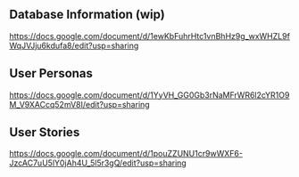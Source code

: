 ##  Database Information (wip)

https://docs.google.com/document/d/1ewKbFuhrHtc1vnBhHz9g_wxWHZL9fWqJVJju6kdufa8/edit?usp=sharing

## User Personas

https://docs.google.com/document/d/1YyVH_GG0Gb3rNaMFrWR6l2cYR1O9M_V9XACcq52mV8I/edit?usp=sharing

## User Stories

https://docs.google.com/document/d/1pouZZUNU1cr9wWXF6-JzcAC7uU5lY0jAh4U_5l5r3gQ/edit?usp=sharing